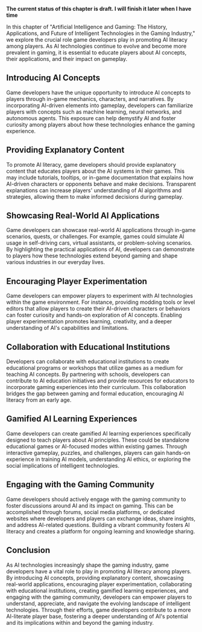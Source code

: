 **The current status of this chapter is draft. I will finish it later when I have time**

In this chapter of "Artificial Intelligence and Gaming: The History, Applications, and Future of Intelligent Technologies in the Gaming Industry," we explore the crucial role game developers play in promoting AI literacy among players. As AI technologies continue to evolve and become more prevalent in gaming, it is essential to educate players about AI concepts, their applications, and their impact on gameplay.

Introducing AI Concepts
-----------------------

Game developers have the unique opportunity to introduce AI concepts to players through in-game mechanics, characters, and narratives. By incorporating AI-driven elements into gameplay, developers can familiarize players with concepts such as machine learning, neural networks, and autonomous agents. This exposure can help demystify AI and foster curiosity among players about how these technologies enhance the gaming experience.

Providing Explanatory Content
-----------------------------

To promote AI literacy, game developers should provide explanatory content that educates players about the AI systems in their games. This may include tutorials, tooltips, or in-game documentation that explains how AI-driven characters or opponents behave and make decisions. Transparent explanations can increase players' understanding of AI algorithms and strategies, allowing them to make informed decisions during gameplay.

Showcasing Real-World AI Applications
-------------------------------------

Game developers can showcase real-world AI applications through in-game scenarios, quests, or challenges. For example, games could simulate AI usage in self-driving cars, virtual assistants, or problem-solving scenarios. By highlighting the practical applications of AI, developers can demonstrate to players how these technologies extend beyond gaming and shape various industries in our everyday lives.

Encouraging Player Experimentation
----------------------------------

Game developers can empower players to experiment with AI technologies within the game environment. For instance, providing modding tools or level editors that allow players to create their AI-driven characters or behaviors can foster curiosity and hands-on exploration of AI concepts. Enabling player experimentation promotes learning, creativity, and a deeper understanding of AI's capabilities and limitations.

Collaboration with Educational Institutions
-------------------------------------------

Developers can collaborate with educational institutions to create educational programs or workshops that utilize games as a medium for teaching AI concepts. By partnering with schools, developers can contribute to AI education initiatives and provide resources for educators to incorporate gaming experiences into their curriculum. This collaboration bridges the gap between gaming and formal education, encouraging AI literacy from an early age.

Gamified AI Learning Experiences
--------------------------------

Game developers can create gamified AI learning experiences specifically designed to teach players about AI principles. These could be standalone educational games or AI-focused modes within existing games. Through interactive gameplay, puzzles, and challenges, players can gain hands-on experience in training AI models, understanding AI ethics, or exploring the social implications of intelligent technologies.

Engaging with the Gaming Community
----------------------------------

Game developers should actively engage with the gaming community to foster discussions around AI and its impact on gaming. This can be accomplished through forums, social media platforms, or dedicated websites where developers and players can exchange ideas, share insights, and address AI-related questions. Building a vibrant community fosters AI literacy and creates a platform for ongoing learning and knowledge sharing.

Conclusion
----------

As AI technologies increasingly shape the gaming industry, game developers have a vital role to play in promoting AI literacy among players. By introducing AI concepts, providing explanatory content, showcasing real-world applications, encouraging player experimentation, collaborating with educational institutions, creating gamified learning experiences, and engaging with the gaming community, developers can empower players to understand, appreciate, and navigate the evolving landscape of intelligent technologies. Through their efforts, game developers contribute to a more AI-literate player base, fostering a deeper understanding of AI's potential and its implications within and beyond the gaming industry.
